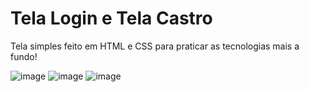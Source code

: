 <h1>Tela Login e Tela Castro</h1>

<p>Tela simples feito em HTML e CSS para praticar as tecnologias mais a fundo!</p>

![image](https://github.com/camillalarissa/tela-login/assets/115382914/b5aee499-cb05-4781-b118-e12681ebe4b8)
![image](https://github.com/camillalarissa/tela-login/assets/115382914/aa7a85da-746e-419f-8135-7971400dc7d7)
![image](https://github.com/camillalarissa/tela-login/assets/115382914/c14224ce-3049-4b32-b641-5f28a019f1cd)



